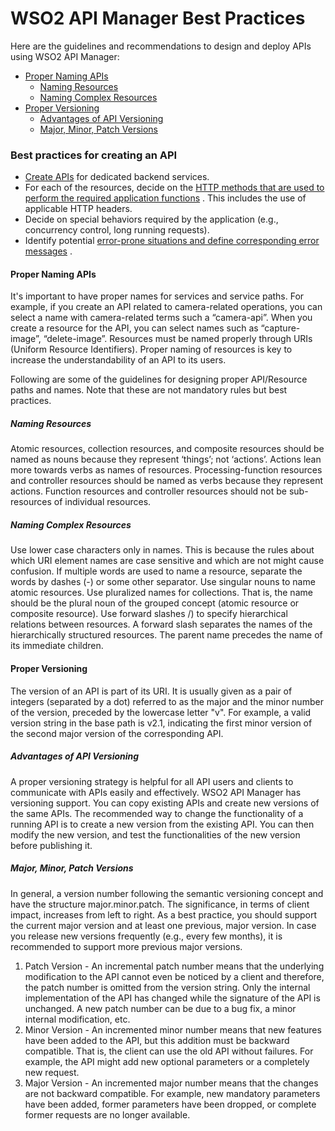 # WSO2 API Manager Best Practices

Here are the guidelines and recommendations to design and deploy APIs using WSO2 API Manager:

-   [Proper Naming APIs](#WSO2APIManagerBestPractices-ProperNamingAPIs)
    -   [Naming Resources](#WSO2APIManagerBestPractices-NamingResources)
    -   [Naming Complex Resources](#WSO2APIManagerBestPractices-NamingComplexResources)
-   [Proper Versioning](#WSO2APIManagerBestPractices-ProperVersioning)
    -   [Advantages of API Versioning](#WSO2APIManagerBestPractices-AdvantagesofAPIVersioning)
    -   [Major, Minor, Patch Versions](#WSO2APIManagerBestPractices-Major,Minor,PatchVersions)

### Best practices for creating an API

-   [Create APIs](https://docs.wso2.com/display/AM260/Create+and+Publish+an+API) for dedicated backend services.
-   For each of the resources, decide on the [HTTP methods that are used to perform the required application functions](https://docs.wso2.com/display/AM210/Key+Concepts#KeyConcepts-HTTPmethods) . This includes the use of applicable HTTP headers.
-   Decide on special behaviors required by the application (e.g., concurrency control, long running requests).
-   Identify potential [error-prone situations and define corresponding error messages](/troubleshooting/error-handling/) .

#### Proper Naming APIs

It's important to have proper names for services and service paths. For example, if you create an API related to camera-related operations, you can select a name with camera-related terms such a “camera-api”. When you create a resource for the API, you can select names such as “capture-image”, “delete-image”. Resources must be named properly through URIs (Uniform Resource Identifiers). Proper naming of resources is key to increase the understandability of an API to its users.

Following are some of the guidelines for designing proper API/Resource paths and names. Note that these are not mandatory rules but best practices.

##### Naming Resources

Atomic resources, collection resources, and composite resources should be named as nouns because they represent ‘things’; not ‘actions’. Actions lean more towards verbs as names of resources. Processing-function resources and controller resources should be named as verbs because they represent actions. Function resources and controller resources should not be sub-resources of individual resources.

##### Naming Complex Resources

Use lower case characters only in names. This is because the rules about which URI element names are case sensitive and which are not might cause confusion. If multiple words are used to name a resource, separate the words by dashes (-) or some other separator. Use singular nouns to name atomic resources. Use pluralized names for collections. That is, the name should be the plural noun of the grouped concept (atomic resource or composite resource). Use forward slashes /) to specify hierarchical relations between resources. A forward slash separates the names of the hierarchically structured resources. The parent name precedes the name of its immediate children.

#### Proper Versioning

The version of an API is part of its URI. It is usually given as a pair of integers (separated by a dot) referred to as the major and the minor number of the version, preceded by the lowercase letter "v". For example, a valid version string in the base path is v2.1, indicating the first minor version of the second major version of the corresponding API.

##### Advantages of API Versioning

A proper versioning strategy is helpful for all API users and clients to communicate with APIs easily and effectively. WSO2 API Manager has versioning support. You can copy existing APIs and create new versions of the same APIs. The recommended way to change the functionality of a running API is to create a new version from the existing API. You can then modify the new version, and test the functionalities of the new version before publishing it.

##### Major, Minor, Patch Versions

In general, a version number following the semantic versioning concept and have the structure major.minor.patch. The significance, in terms of client impact, increases from left to right. As a best practice, you should support the current major version and at least one previous, major version. In case you release new versions frequently (e.g., every few months), it is recommended to support more previous major versions.

1.  Patch Version - An incremental patch number means that the underlying modification to the API cannot even be noticed by a client and therefore, the patch number is omitted from the version string. Only the internal implementation of the API has changed while the signature of the API is unchanged. A new patch number can be due to a bug fix, a minor internal modification, etc.
2.  Minor Version - An incremented minor number means that new features have been added to the API, but this addition must be backward compatible. That is, the client can use the old API without failures. For example, the API might add new optional parameters or a completely new request.
3.  Major Version - An incremented major number means that the changes are not backward compatible. For example, new mandatory parameters have been added, former parameters have been dropped, or complete former requests are no longer available.

